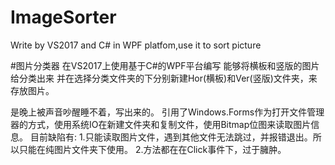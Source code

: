 # ImageSorter
Write by VS2017 and C# in WPF platfom,use it to sort picture

#图片分类器
在VS2017上使用基于C#的WPF平台编写
能够将横板和竖版的图片给分类出来
并在选择分类文件夹的下分别新建Hor(横板)和Ver(竖版)文件夹，来存放图片。

是晚上被声音吵醒睡不着，写出来的。
引用了Windows.Forms作为打开文件管理器的方式，使用系统IO在新建文件夹和复制文件，使用Bitmap位图来读取图片信息。
目前缺陷有:
1.只能读取图片文件，遇到其他文件无法跳过，并报错退出。所以只能在纯图片文件夹下使用。
2.方法都在在Click事件下，过于臃肿。

